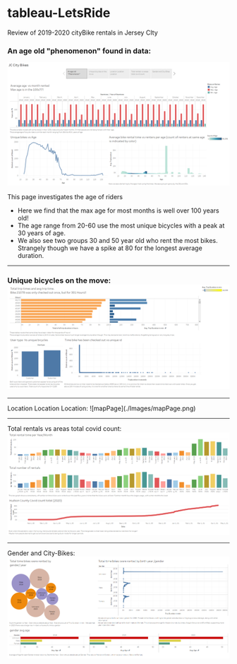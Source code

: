 # tableau-LetsRide

Review of 2019-2020 cityBike rentals in Jersey CIty


### An age old "phenomenon" found in data:

![Start page of story (age)](./Images/agePage.png)

This page investigates the age of riders

  * Here we find that the max age for most months is well over 100 years old! 
  * The age range from 20-60 use the most unique bicycles with a peak at 30 years of age.
  * We also see two groups 30 and 50 year old who rent the most bikes. Strangely though we have a spike at 80 for the longest average duration.

<hr>

### Unique bicycles on the move:   ![bikePage](./Images/bikePage.png)


<hr>
Location Location Location:
![mapPage](./Images/mapPage.png)

<hr>

Total rentals vs areas total covid count:
![covidPage](./Images/covidPage.png)


<hr>

Gender and City-Bikes:
![genderPage](./Images/genderPage.png)
